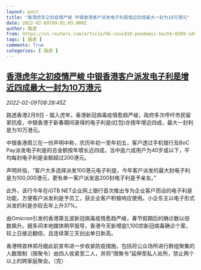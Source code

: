 ```yaml
---
layout: post
title: "香港虎年之初疫情严峻 中银香港客户派发电子利是增近四成最大一封为10万港元"
date: 2022-02-09T09:01:03.000Z
author: 路透
from: https://cn.reuters.com/article/hk-covid19-pandemic-bochk-0209-idCNKBS2KE0QE
tags: [ 路透 ]
comments: True
categories: [ 路透 ]
---
```

<!--1644397263000-->
[香港虎年之初疫情严峻 中银香港客户派发电子利是增近四成最大一封为10万港元](https://cn.reuters.com/article/hk-covid19-pandemic-bochk-0209-idCNKBS2KE0QE)
------

<div>
<div><i>2022-02-09T08:28:45Z</i></div><p>路透香港2月9日 - 踏入虎年，香港新冠病毒疫情愈趋严峻，政府多次呼吁市民留家抗疫，中银香港于新春期间录得的电子利是(红包)亦按年增近四成，最大一封利是为10万港元。</p><p>中银香港周三在一份声明中称，农历年初一至年初五，客户透过手机银行及BoC Pay派发电子利是的总金额按年增长近四成，当中逾六成用户为40岁或以下，平均每封电子利是金额超过200港元。</p><p>声明并指，“客户大多选择派发100港元电子利是，今年客户派发的最大封电子利是为100,000港元，更有单一客户派发逾200封电子利是予亲友。”</p><p>此外，该行今年在iGTB NET企业网上银行首次推出专为企业客户而设的电子利是功能，方便客户派发利是予员工，获企业客户积极响应使用。小企东主以电子形式派发的利是亦较去年上升37%。</p><p>由Omicron引发的香港第五波新冠病毒疫情愈趋严峻，春节假期后的确诊数以倍数飙升。据多间本地媒体稍早报导，香港今天新增逾1,100宗新冠病毒确诊个案，较上日接近翻倍，且连续第三天创出单日新高。</p><p>香港特首林郑月娥此前宣布进一步收紧防疫措施，包括将公众场所进行群组聚集的人数限制（限聚令）由四人收紧至二人，并将“限聚令”延伸至私人处所，禁止两个以上的跨家庭聚会。（完）</p>
</div>
